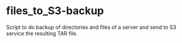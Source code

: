 # files_to_S3-backup
Script to do backup of directories and files of a server and send to S3 service the resulting TAR file.
